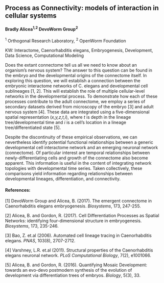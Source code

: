 ## Process as Connectivity: models of interaction in cellular systems  
#### Bradly Alicea<sup>1,2</sup> DevoWorm Group<sup>2</sup>  
<sup>1</sup> Orthogonal Research Laboratory, <sup>2</sup> OpenWorm Foundation  

KW: Interactome, Caenorhabditis elegans, Embryogenesis, Development, Data Science, Computational Modeling  

Does the extant connectome tell us all we need to know about an organism’s nervous system? The answer to this question can be found in the embryo and the developmental origins of the connectome itself. In exploring this question, we will establish a connection between the embryonic interactome networks of C. elegans and developmental cell sublineages [1, 2]. This will establish the role of multiple cellular-level networks in the developmental process. To demonstrate how each of these processes contribute to the adult connectome, we employ a series of secondary datasets derived from microscopy of the embryo [3] and adult nervous system [4]. These data are integrated using a five-dimensional spatial representation (_x,y,z,t,i_), where _t_ is depth in the lineage tree/developmental time and _i_ is a cell’s location in a lineage tree/differentiated state [5].  

Despite the discontinuity of these empirical observations, we can nevertheless identify potential functional relationships between a generic developmental cell interactome network and an emerging neuronal network (connectome). Of particular interest are temporal relationships between newly-differentiating cells and growth of the connectome also become apparent. This information is useful in the content of integrating network topologies with developmental time series. Taken collectively, these comparisons yield information regarding relationships between developmental lineages, differentiation, and connectivity.  

#### References: 
[1] DevoWorm Group and Alicea, B. (2017). The emergent connectome in Caenorhabditis elegans embryogenesis. _Biosystems_, 173, 247-255.

[2] Alicea, B. and Gordon, R. (2017). Cell Differentiation Processes as Spatial Networks: identifying four-dimensional structure in embryogenesis. _Biosystems_, 173, 235-246.

[3] Bao, Z. et.al (2006). Automated cell lineage tracing in Caenorhabditis elegans. _PNAS_, 103(8), 2707-2712.

[4] Varshney, L.R. et.al (2011). Structural properties of the Caenorhabditis elegans neuronal network. _PLoS Computational Biology_, 7(2), e1001066.

[5] Alicea, B. and Gordon, R. (2016). Quantifying Mosaic Development: towards an evo-devo postmodern synthesis of the evolution of development via differentiation trees of embryos. _Biology_, 5(3), 33. 
